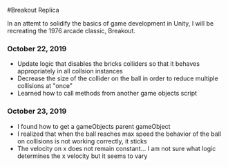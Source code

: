 #Breakout Replica

In an attemt to solidify the basics of game development
in Unity, I will be recreating the 1976 arcade classic, Breakout.

### October 22, 2019
* Update logic that disables the bricks colliders so that it behaves appropriately in all collsion instances
* Decrease the size of the collider on the ball in order to reduce multiple collisions at "once"
* Learned how to call methods from another game objects script

### October 23, 2019
* I found how to get a gameObjects parent gameObject
* I realized that when the ball reaches max speed the behavior of the ball on collisions is not working correctly, it sticks
* The velocity on x does not remain constant... I am not sure what logic determines the x velocity but it seems to vary
